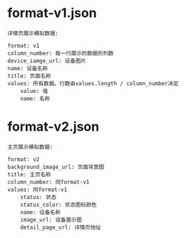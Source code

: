 # format-v1.json

    详情页展示模拟数据:

    format: v1
    column_number: 每一行展示的数据的列数
    device_iamge_url: 设备图片
    name: 设备名称
    title: 页面名称
    values: 所有数据。行数由values.length / column_number决定
        value: 值
        name: 名称

# format-v2.json

    主页展示模拟数据:

    format: v2
    background_image_url: 页面背景图
    title: 主页名称
    column_number: 同format-v1
    values: 同format-v1
        status: 状态
        status_color: 状态图标颜色
        name: 设备名称
        image_url: 设备展示图
        detail_page_url: 详情页地址
